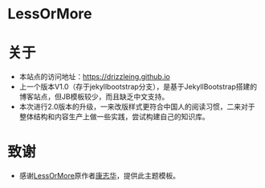 # LessOrMore

关于
====================================
- 本站点的访问地址：<https://drizzleing.github.io>
- 上一个版本V1.0（存于jekyllbootstrap分支），是基于JekyllBootstrap搭建的博客站点，但JB模板较少，而且缺乏中文支持。
- 本次进行2.0版本的升级，一来改版样式更符合中国人的阅读习惯，二来对于整体结构和内容生产上做一些实践，尝试构建自己的知识库。

致谢
====================================
+ 感谢[LessOrMore](https://github.com/luoyan35714/LessOrMore)原作者[康志华](http://www.hifreud.com/LessOrMore/)，提供此主题模板。
